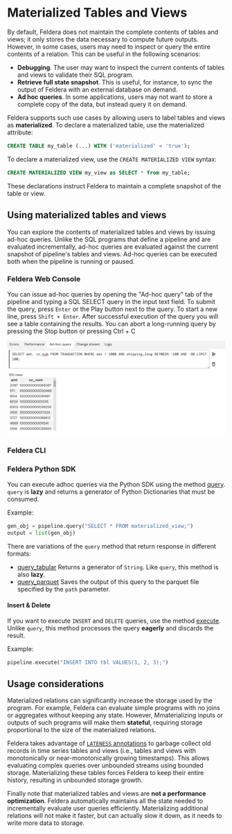 # Materialized Tables and Views

By default, Feldera does not maintain the complete contents of tables and views; it only
stores the data necessary to compute future outputs. However, in some cases, users
may need to inspect or query the entire contents of a relation.  This can
be useful in the following scenarios:

* **Debugging**. The user may want to inspect the current contents of tables and views
  to validate their SQL program.
* **Retrieve full state snapshot**.  This is useful, for instance, to sync the output of Feldera with an external
  database on demand.
* **Ad hoc queries**.  In some applications, users may not want to store a complete copy of the data,
  but instead query it on demand.

Feldera supports such use cases by allowing users to label tables and views as **materialized**.
To declare a materialized table, use the materialized attribute:

```sql
CREATE TABLE my_table (...) WITH ('materialized' = 'true');
```

To declare a materialized view, use the `CREATE MATERIALIZED VIEW` syntax:

```sql
CREATE MATERIALIZED VIEW my_view as SELECT * from my_table;
```

These declarations instruct Feldera to maintain a complete snapshot of the table or view.

## Using materialized tables and views

You can explore the contents of materialized tables and views by issuing ad-hoc queries. Unlike the SQL programs that define a pipeline and are evaluated incrementally, ad-hoc queries are evaluated against the current snapshot of pipeline's tables and views. Ad-hoc queries can be executed both when the pipeline is running or paused.

### Feldera Web Console

You can issue ad-hoc queries by opening the "Ad-hoc query" tab of the pipeline and typing a SQL SELECT query in the input text field. To submit the query, press `Enter` or the Play <icon icon="bx:play" /> button next to the query. To start a new line, press `Shift + Enter`. After successful execution of the query you will see a table containing the results. You can abort a long-running query by pressing the Stop <icon icon="bx:play" /> button or pressing Ctrl + C

![Browsing a materialized view in the Web Console](materialized-1.png)

### Feldera CLI

### Feldera Python SDK

You can execute adhoc queries via the Python SDK using the method [query](https://docs.feldera.com/python/feldera.html#feldera.pipeline.Pipeline.query).
`query` is **lazy** and returns a generator of Python Dictionaries that must be consumed.

Example:
```py
gen_obj = pipeline.query("SELECT * FROM materialized_view;")
output = list(gen_obj)
```

There are variations of the `query` method that return response in different formats:
- [query_tabular](https://docs.feldera.com/python/feldera.html#feldera.pipeline.Pipeline.query_tabular)
  Returns a generator of `String`. Like `query`, this method is also **lazy**.
- [query_parquet](https://docs.feldera.com/python/feldera.html#feldera.pipeline.Pipeline.query_parquet)
  Saves the output of this query to the parquet file specified by the `path` parameter.

#### Insert & Delete

If you want to execute `INSERT` and `DELETE` queries, use the method [execute](https://docs.feldera.com/python/feldera.html#feldera.pipeline.Pipeline.execute).
Unlike `query`, this method processes the query **eagerly** and discards the result.

Example:
```py
pipeline.execute("INSERT INTO tbl VALUES(1, 2, 3);")
```

## Usage considerations

Materialized relations can significantly increase the storage used by the program.
For example, Feldera can evaluate simple programs with no joins or aggregates without keeping
any state.  However, Mmaterializing inputs or outputs of such programs will make them
**stateful**, requiring storage proportional to the size of the materialized
relations.

Feldera takes advantage of [`LATENESS` annotations](streaming.md#lateness-expressions)
to garbage collect old records in time series tables and views (i.e., tables and views with
monotonically or near-monotonically growing timestamps).  This allows evaluating complex queries
over unbounded streams using bounded storage.  Materializing these tables forces Feldera to keep
their entire history, resulting in unbounded storage growth.

Finally note that materialized tables and views are **not a performance optimization**.
Feldera automatically maintains all the state needed to incrementally evaluate user queries
efficiently.  Materializing additional relations will not make it faster, but can actually
slow it down, as it needs to write more data to storage.
